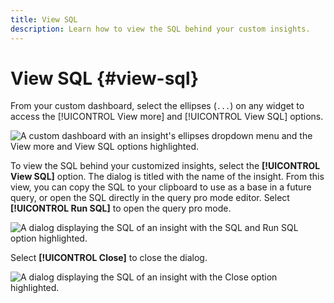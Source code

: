 ```yaml
---
title: View SQL
description: Learn how to view the SQL behind your custom insights.
---
```

# View SQL {#view-sql}

From your custom dashboard, select the ellipses (`...`) on any widget to access the [!UICONTROL View more] and [!UICONTROL View SQL] options.

![A custom dashboard with an insight's ellipses dropdown menu and the View more and View SQL options highlighted.](./images/user-defined-dashboards/sql-workflow/ellipses-dropdown.png)

To view the SQL behind your customized insights, select the **[!UICONTROL View SQL]** option. The dialog is titled with the name of the insight. From this view, you can copy the SQL to your clipboard to use as a base in a future query, or open the SQL directly in the query pro mode editor. Select **[!UICONTROL Run SQL]** to open the query pro mode. 

![A dialog displaying the SQL of an insight with the SQL and Run SQL option highlighted.](./images/user-defined-dashboards/sql-workflow/view-sql.png)

Select **[!UICONTROL Close]** to close the dialog.

![A dialog displaying the SQL of an insight with the Close option highlighted.](./images/user-defined-dashboards/sql-workflow/close-sql-dialog.png)